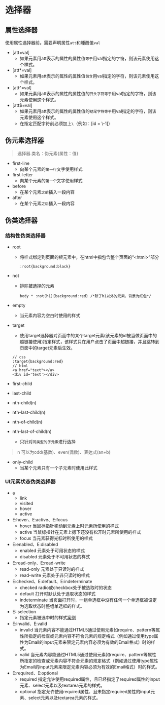 # 选择器
## 属性选择器
 使用属性选择器前，需要声明属性`att`和睡醒值`val`
 * \[att=val]
    * 如果元素用att表示的属性的属性值`等于`用val指定的字符，则该元素使用这个样式。
 * \[att*=val]
    * 如果元素用att表示的属性的属性值`包含`用val指定的字符，则该元素使用这个样式。
 * \[att^=val]
    * 如果元素用att表示的属性的属性值的`开头字符等于`用val指定的字符，则该元素使用这个样式。
 * \[att$=val]
    * 如果元素用att表示的属性的属性值的`结尾字符等于`用val指定的字符，则该元素使用这个样式。
    * 在指定匹配字符前必须加上`\`（例如：\[id = \\-1]）

## 伪元素选择器
 > 选择器.类名：伪元素{属性：值}
* first-line
    * 向某个元素的`第一行`文字使用样式
* first-letter
    * 向某个元素的`第一个`文字使用样式
* before
    * 在某个元素`之前`插入一段内容
* after
    * 在某个元素`之后`插入一段内容
## 伪类选择器
### 结构性伪类选择器
* root
    * 将样式绑定到页面的根元素中，在html中指包含整个页面的“\<html>”部分
        ```
        :root{background:black}
        ```
* not
    * 排除被选择的元素
        ```
        body * :not(h1){background:red} /*除了h1以外的元素，背景为红色*/
        ```
* empty
    * 当元素内容为空白时使用的样式
* target
    * 使用target选择器对页面中的某个target元素(该元素的id被当做页面中的超链接使用)指定样式，该样式只在用户点击了页面中超链接，并且跳转到页面中的target元素后生效。
    ```
    // css
    :target{background:red}
    // html
    <a href="text"></a>
    <div id='text'></div>
    ```
* first-child
* last-child
* nth-child(n)
* nth-last-child(n)

* nth-of-child(n)
* nth-last-of-child(n)
    * 只针对`同类型的子元素`进行选择
> n 可以为odd(基数)、even(偶数)、表达式(an+b)
* only-child
    * 当某个元素只有一个子元素时使用此样式

### UI元素状态伪类选择器
* a
    * link
    * visited
    * hover
    * active
* E:hover、E:active、E:focus
    * hover  当鼠标指针移动到元素上时元素所使用的样式
    * active 当鼠标指针在元素上摁下还没有松开时元素所使用的样式
    * focus  当元素获得光标时所使用的样式
* E:enabled、E:disabled
    * enabled  元素处于可用状态的样式
    * disabled 元素处于不可用状态的样式
* E:read-only、E:read-write
    * read-only  元素处于只读时的样式
    * read-write 元素处于非只读时的样式
* E:checked、E:default、E:indeterminate
    * checked radio或checkbox处于被选取时的状态
    * default 打开时默认处于选取状态的样式
    * indeterminate 当页面打开时，一组单选框中没有任何一个单选框被设定为选取状态时整组单选框的样式。
* E::selection
    * 指定元素被选中时的样式[案例](https://github.com/bevexed/css_learning/blob/master/%E9%80%89%E6%8B%A9%E5%99%A8/selection.html)
* E:invalid、E:valid
    * invalid 当元素内容不能通过HTML5通过使用元素如require、pattern等属性所指定的检查或元素内容不符合元素的规定格式（例如通过使用type属性为Email的input元素来限定元素内容必须为有效的Email格式）时的样式。
    * valid   当元素内容能通过HTML5通过使用元素如require、pattern等属性所指定的检查或元素内容不符合元素的规定格式（例如通过使用type属性为Email的input元素来限定元素内容必须为有效的Email格式）时的样式。
* E:required、E:optional
    * required 指定允许使用required属性，且已经指定了required属性的input元素、select元素以及textarea元素的样式。
    * optional 指定允许使用required属性，且未指定required属性的input元素、select元素以及textarea元素的样式。
